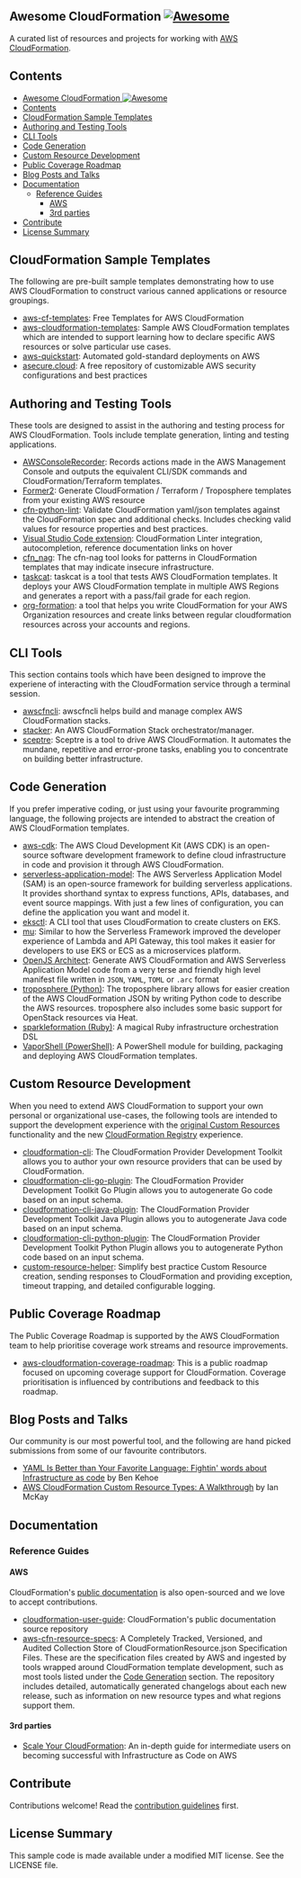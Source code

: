## Awesome CloudFormation [![Awesome](https://awesome.re/badge.svg)](https://awesome.re)

A curated list of resources and projects for working with [AWS CloudFormation](https://aws.amazon.com/cloudformation/).

## Contents

- [Awesome CloudFormation <img src="https://awesome.re/badge.svg" alt="Awesome">](#awesome-cloudformation-img-src%22httpsawesomerebadgesvg%22-alt%22awesome%22)
- [Contents](#contents)
- [CloudFormation Sample Templates](#cloudformation-sample-templates)
- [Authoring and Testing Tools](#authoring-and-testing-tools)
- [CLI Tools](#cli-tools)
- [Code Generation](#code-generation)
- [Custom Resource Development](#custom-resource-development)
- [Public Coverage Roadmap](#public-coverage-roadmap)
- [Blog Posts and Talks](#blog-posts-and-talks)
- [Documentation](#documentation)
  - [Reference Guides](#reference-guides)
    - [AWS](#aws)
    - [3rd parties](#3rd-parties)
- [Contribute](#contribute)
- [License Summary](#license-summary)

## CloudFormation Sample Templates

The following are pre-built sample templates demonstrating how to use AWS CloudFormation to construct various canned applications or resource groupings.

- [aws-cf-templates](https://github.com/widdix/aws-cf-templates): Free Templates for AWS CloudFormation
- [aws-cloudformation-templates](https://github.com/awslabs/aws-cloudformation-templates): Sample AWS CloudFormation templates which are intended to support learning how to declare specific AWS resources or solve particular use cases.
- [aws-quickstart](https://github.com/aws-quickstart): Automated gold-standard deployments on AWS
- [asecure.cloud](https://asecure.cloud/): A free repository of customizable AWS security configurations and best practices

## Authoring and Testing Tools

These tools are designed to assist in the authoring and testing process for AWS CloudFormation. Tools include template generation, linting and testing applications.

- [AWSConsoleRecorder](https://github.com/iann0036/AWSConsoleRecorder): Records actions made in the AWS Management Console and outputs the equivalent CLI/SDK commands and CloudFormation/Terraform templates.
- [Former2](https://github.com/iann0036/former2): Generate CloudFormation / Terraform / Troposphere templates from your existing AWS resource
- [cfn-python-lint](https://github.com/aws-cloudformation/cfn-python-lint): Validate CloudFormation yaml/json templates against the CloudFormation spec and additional checks. Includes checking valid values for resource properties and best practices.
- [Visual Studio Code extension](https://github.com/aws-cloudformation/aws-cfn-lint-visual-studio-code): CloudFormation Linter integration, autocompletion, reference documentation links on hover
- [cfn_nag](https://github.com/stelligent/cfn_nag): The cfn-nag tool looks for patterns in CloudFormation templates that may indicate insecure infrastructure.
- [taskcat](https://github.com/aws-quickstart/taskcat): taskcat is a tool that tests AWS CloudFormation templates. It deploys your AWS CloudFormation template in multiple AWS Regions and generates a report with a pass/fail grade for each region.
- [org-formation](https://github.com/OlafConijn/AwsOrganizationFormation): a tool that helps you write CloudFormation for your AWS Organization resources and create links between regular cloudformation resources across your accounts and regions.

## CLI Tools

This section contains tools which have been designed to improve the experiene of interacting with the CloudFormation service through a terminal session.

- [awscfncli](https://github.com/Kotaimen/awscfncli): awscfncli helps build and manage complex AWS CloudFormation stacks.
- [stacker](https://github.com/cloudtools/stacker): An AWS CloudFormation Stack orchestrator/manager.
- [sceptre](https://github.com/Sceptre/sceptre): Sceptre is a tool to drive AWS CloudFormation. It automates the mundane, repetitive and error-prone tasks, enabling you to concentrate on building better infrastructure.

## Code Generation

If you prefer imperative coding, or just using your favourite programming language, the following projects are intended to abstract the creation of AWS CloudFormation templates.

- [aws-cdk](https://github.com/aws/aws-cdk): The AWS Cloud Development Kit (AWS CDK) is an open-source software development framework to define cloud infrastructure in code and provision it through AWS CloudFormation.
- [serverless-application-model](https://github.com/awslabs/serverless-application-model): The AWS Serverless Application Model (SAM) is an open-source framework for building serverless applications. It provides shorthand syntax to express functions, APIs, databases, and event source mappings. With just a few lines of configuration, you can define the application you want and model it.
- [eksctl](https://github.com/weaveworks/eksctl): A CLI tool that uses CloudFormation to create clusters on EKS.
- [mu](https://github.com/stelligent/mu): Similar to how the Serverless Framework improved the developer experience of Lambda and API Gateway, this tool makes it easier for developers to use EKS or ECS as a microservices platform.
- [OpenJS Architect](https://github.com/architect/architect): Generate AWS CloudFormation and AWS Serverless Application Model code from a very terse and friendly high level manifest file written in `JSON`, `YAML`, `TOML` or `.arc` format
- [troposphere (Python)](https://github.com/cloudtools/troposphere): The troposphere library allows for easier creation of the AWS CloudFormation JSON by writing Python code to describe the AWS resources. troposphere also includes some basic support for OpenStack resources via Heat.
- [sparkleformation (Ruby)](https://github.com/sparkleformation): A magical Ruby infrastructure orchestration DSL
- [VaporShell (PowerShell)](https://github.com/scrthq/VaporShell): A PowerShell module for building, packaging and deploying AWS CloudFormation templates.

## Custom Resource Development

When you need to extend AWS CloudFormation to support your own personal or organizational use-cases, the following tools are intended to support the development experience with the [original Custom Resources](https://docs.aws.amazon.com/AWSCloudFormation/latest/UserGuide/template-custom-resources.html) functionality and the new [CloudFormation Registry](https://aws.amazon.com/about-aws/whats-new/2019/11/now-extend-aws-cloudformation-to-model-provision-and-manage-third-party-resources/) experience.

- [cloudformation-cli](https://github.com/aws-cloudformation/cloudformation-cli): The CloudFormation Provider Development Toolkit allows you to author your own resource providers that can be used by CloudFormation.
- [cloudformation-cli-go-plugin](https://github.com/aws-cloudformation/cloudformation-cli-go-plugin): The CloudFormation Provider Development Toolkit Go Plugin allows you to autogenerate Go code based on an input schema.
- [cloudformation-cli-java-plugin](https://github.com/aws-cloudformation/cloudformation-cli-java-plugin): The CloudFormation Provider Development Toolkit Java Plugin allows you to autogenerate Java code based on an input schema.
- [cloudformation-cli-python-plugin](https://github.com/aws-cloudformation/cloudformation-cli-python-plugin): The CloudFormation Provider Development Toolkit Python Plugin allows you to autogenerate Python code based on an input schema.
- [custom-resource-helper](https://github.com/aws-cloudformation/custom-resource-helper): Simplify best practice Custom Resource creation, sending responses to CloudFormation and providing exception, timeout trapping, and detailed configurable logging.

## Public Coverage Roadmap

The Public Coverage Roadmap is supported by the AWS CloudFormation team to help prioritise coverage work streams and resource improvements.

- [aws-cloudformation-coverage-roadmap](https://github.com/aws-cloudformation/aws-cloudformation-coverage-roadmap): This is a public roadmap focused on upcoming coverage support for CloudFormation. Coverage prioritisation is influenced by contributions and feedback to this roadmap.

## Blog Posts and Talks

Our community is our most powerful tool, and the following are hand picked submissions from some of our favourite contributors.

- [YAML Is Better than Your Favorite Language: Fightin' words about Infrastructure as code](https://acloud.guru/series/serverlessconf-nyc-2019/view/yaml-better) by Ben Kehoe
- [AWS CloudFormation Custom Resource Types: A Walkthrough](https://onecloudplease.com/blog/aws-cloudformation-custom-resource-types-a-walkthrough) by Ian McKay

## Documentation

### Reference Guides
#### AWS
CloudFormation's [public documentation](https://docs.aws.amazon.com/cloudformation/) is also open-sourced and we love to accept contributions.

- [cloudformation-user-guide](https://github.com/awsdocs/aws-cloudformation-user-guide): CloudFormation's public documentation source repository
- [aws-cfn-resource-specs](https://github.com/ScriptAutomate/aws-cfn-resource-specs): A Completely Tracked, Versioned, and Audited Collection Store of CloudFormationResource.json Specification Files. These are the specification files created by AWS and ingested by tools wrapped around CloudFormation template development, such as most tools listed under the [Code Generation](#code-generation) section. The repository includes detailed, automatically generated changelogs about each new release, such as information on new resource types and what regions support them.

#### 3rd parties
- [Scale Your CloudFormation](https://github.com/jeshan/scale-your-cloudformation): An in-depth guide for intermediate users on becoming successful with Infrastructure as Code on AWS

## Contribute

Contributions welcome! Read the [contribution guidelines](CONTRIBUTING.md) first.

## License Summary

This sample code is made available under a modified MIT license. See the LICENSE file.
